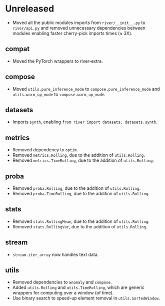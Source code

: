 # Unreleased

- Moved all the public modules imports from `river/__init__.py` to `river/api.py` and removed unnecessary dependencies between modules enabling faster cherry-pick imports times (≈ 3X).

## compat

- Moved the PyTorch wrappers to river-extra.

## compose

- Moved `utils.pure_inference_mode` to `compose.pure_inference_mode` and `utils.warm_up_mode` to `compose.warm_up_mode`.

## datasets

- Imports `synth`, enabling `from river import datasets; datasets.synth`.

## metrics

- Removed dependency to `optim`.
- Removed `metrics.Rolling`, due to the addition of `utils.Rolling`.
- Removed `metrics.TimeRolling`, due to the addition of `utils.Rolling`.

## proba

- Removed `proba.Rolling`, due to the addition of `utils.Rolling`.
- Removed `proba.TimeRolling`, due to the addition of `utils.Rolling`.

## stats

- Removed `stats.RollingMean`, due to the addition of `utils.Rolling`.
- Removed `stats.RollingVar`, due to the addition of `utils.Rolling`.
## stream

- `stream.iter_array` now handles text data.

## utils

- Removed dependencies to `anomaly` and `compose`.
- Added `utils.Rolling` and `utils.TimeRolling`, which are generic wrappers for computing over a window (of time).
- Use binary search to speed-up element removal in `utils.SortedWindow`.
